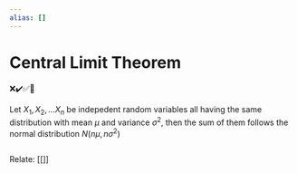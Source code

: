 ```yaml
---
alias: []
---
```

# Central Limit Theorem
❌✔️✅📗

Let $X_1, X_2, ...X_n$ be indepedent random variables all having the same distribution with mean $\mu$ and variance $\sigma^2$, then the sum of them follows the normal distribution $N(n\mu,n\sigma^2)$

```ad-def

```

Relate: [[]]